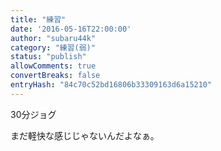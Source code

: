 ```yaml
---
title: "練習"
date: '2016-05-16T22:00:00'
author: "subaru44k"
category: "練習(弱)"
status: "publish"
allowComments: true
convertBreaks: false
entryHash: "84c70c52bd16806b33309163d6a15210"
---
```

30分ジョグ

まだ軽快な感じじゃないんだよなぁ。
